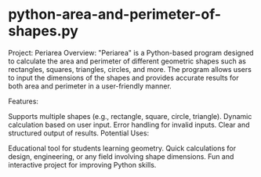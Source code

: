 # python-area-and-perimeter-of-shapes.py
Project: Periarea
Overview:
"Periarea" is a Python-based program designed to calculate the area and perimeter of different geometric shapes such as rectangles, squares, triangles, circles, and more. The program allows users to input the dimensions of the shapes and provides accurate results for both area and perimeter in a user-friendly manner.

Features:

Supports multiple shapes (e.g., rectangle, square, circle, triangle).
Dynamic calculation based on user input.
Error handling for invalid inputs.
Clear and structured output of results.
Potential Uses:

Educational tool for students learning geometry.
Quick calculations for design, engineering, or any field involving shape dimensions.
Fun and interactive project for improving Python skills.
